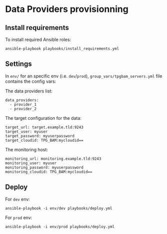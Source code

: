 # Data Providers provisionning

## Install requirements

To install required Ansible roles:
```
ansible-playbook playbooks/install_requirements.yml
```

## Settings

In `env/` for an specific env (i.e. `dev`/`prod`), `group_vars/tpgbam_servers.yml` file contains the config vars:

The data providers list:
```
data_providers:
  - provider_1
  - provider_2
```

The target configuration for the data:
```
target_url: target.example.tld:9243
target_user: myuser
target_password: myuserpassword
target_cloudid: TPG_BAM:mycloudid==
```

The monitoring host:
```
monitoring_url: monitoring.example.tld:9243
monitoring_user: myuser
monitoring_password: myuserpassword
monitoring_cloudid: TPG_BAM:mycloudid==
```

## Deploy

For `dev` env:
```
ansible-playbook -i env/dev playbooks/deploy.yml
```

For `prod` env:
```
ansible-playbook -i env/prod playbooks/deploy.yml
```
